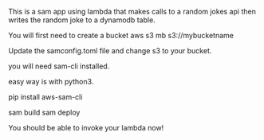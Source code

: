 This is a sam app using lambda that makes calls to a random jokes api then writes the random joke to a dynamodb table.

You will first need to create a bucket
aws s3 mb s3://mybucketname

Update the samconfig.toml file and change s3 to your bucket.

you will need sam-cli installed.

easy way is with python3.

pip install aws-sam-cli

sam build
sam deploy

You should be able to invoke your lambda now!